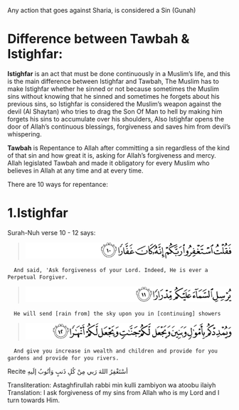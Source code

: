 Any action that goes against Sharia, is considered a Sin (Gunah)

Difference between Tawbah & Istighfar:
======================================
**Istighfar** is an act that must be done continuously in a Muslim’s life, and this is the main difference between Istighfar and Tawbah, The Muslim has to make Istighfar whether he sinned or not because sometimes the Muslim sins without knowing that he sinned and sometimes he forgets about his previous sins, so Istighfar is considered the Muslim’s weapon against the devil (Al Shaytan) who tries to drag the Son Of Man to hell by making him forgets his sins to accumulate over his shoulders, Also Istighfar opens the door of Allah’s continuous blessings, forgiveness and saves him from devil’s whispering.

**Tawbah** is Repentance to Allah after committing a sin regardless of the kind of that sin and how great it is, asking for Allah’s forgiveness and mercy.
Allah legislated Tawbah and made it obligatory for every Muslim who believes in Allah at any time and at every time.

There are 10 ways for repentance:

1.Istighfar
===========

Surah-Nuh verse 10 - 12 says:

> ![71:10](https://github.com/shamhub/islam/blob/main/repentance/image.png?raw=true)

      And said, 'Ask forgiveness of your Lord. Indeed, He is ever a Perpetual Forgiver.


> ![71:11](https://github.com/shamhub/islam/blob/main/repentance/image-1.png?raw=true)

      He will send [rain from] the sky upon you in [continuing] showers


> ![71:12](https://github.com/shamhub/islam/blob/main/repentance/image-2.png?raw=true)

      And give you increase in wealth and children and provide for you gardens and provide for you rivers.


Recite أسْتَغْفِرُ اللهَ رَبي مِنْ كُلِ ذَنبٍ وَأتُوبُ إلَيهِ

Transliteration: Astaghfirullah rabbi min kulli zambiyon wa atoobu ilaiyh
Translation: I ask forgiveness of my sins from Allah who is my Lord and I turn towards Him.
